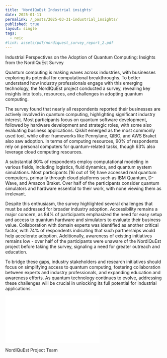 ```yaml
---
title: 'NordIQuEst Industrial insights'
date: 2025-01-11
permalink: /_posts/2025-03-31-industrial_insights/
published: true
layout: single
tags:
  - neic
#link: assets/pdf/nordiquest_survey_report_2.pdf
---
```


Industrial Perspectives on the Adoption of Quantum Computing: Insights from the NordIQuEst Survey

Quantum computing is making waves across industries, with businesses exploring its potential for computational breakthroughs. To better understand how industry professionals engage with this emerging technology, the NordIQuEst project conducted a survey, revealing key insights into tools, resources, and challenges in adopting quantum computing.

The survey found that nearly all respondents reported their businesses are actively involved in quantum computing, highlighting significant industry interest. Most participants focus on quantum software development, followed by hardware development and strategic roles, with some also evaluating business applications. Qiskit emerged as the most commonly used tool, while other frameworks like Pennylane, QIBO, and AWS Braket also saw adoption. In terms of computing resources, 90% of respondents rely on personal computers for quantum-related tasks, though 63% also leverage cloud computing resources.

A substantial 80% of respondents employ computational modeling in various fields, including logistics, fluid dynamics, and quantum system simulations. Most participants (16 out of 19) have accessed real quantum computers, primarily through cloud platforms such as IBM Quantum, D-Wave, and Amazon Braket. Over half of the participants consider quantum simulators and hardware essential to their work, with none viewing them as irrelevant.

Despite this enthusiasm, the survey highlighted several challenges that must be addressed for broader industry adoption. Accessibility remains a major concern, as 84% of participants emphasized the need for easy setup and access to quantum hardware and simulators to evaluate their business value. Collaboration with domain experts was identified as another critical factor, with 74% of respondents indicating that such partnerships would help accelerate adoption. Additionally, awareness of existing initiatives remains low - over half of the participants were unaware of the NordIQuEst project before taking the survey, signaling a need for greater outreach and education.

To bridge these gaps, industry stakeholders and research initiatives should focus on simplifying access to quantum computing, fostering collaboration between experts and industry professionals, and expanding education and awareness efforts. As quantum technology continues to evolve, addressing these challenges will be crucial in unlocking its full potential for industrial applications.

<embed src="/assets/pdf/nordiquest_survey_report_2.pdf" type="application/pdf" />

NordIQuEst Project Team

